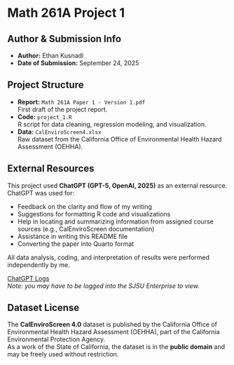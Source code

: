 # Math 261A Project 1

## Author & Submission Info
- **Author:** Ethan Kusnadi  
- **Date of Submission:** September 24, 2025  

## Project Structure
- **Report:** `Math 261A Paper 1 - Version 1.pdf`  
  First draft of the project report.  
- **Code:** `project_1.R`  
  R script for data cleaning, regression modeling, and visualization.  
- **Data:** `CalEnviroScreen4.xlsx`  
  Raw dataset from the California Office of Environmental Health Hazard Assessment (OEHHA).  

## External Resources
This project used **ChatGPT (GPT-5, OpenAI, 2025)** as an external resource. ChatGPT was used for:  
- Feedback on the clarity and flow of my writing  
- Suggestions for formatting R code and visualizations  
- Help in locating and summarizing information from assigned course sources (e.g., CalEnviroScreen documentation)  
- Assistance in writing this README file  
- Converting the paper into Quarto format  

All data analysis, coding, and interpretation of results were performed independently by me.  

[ChatGPT Logs](https://chatgpt.com/g/g-p-68d2293692b481919b2e2cb95e96b2b5-math-261a-project-1/project)  
*Note: you may have to be logged into the SJSU Enterprise to view.*  

## Dataset License
The **CalEnviroScreen 4.0** dataset is published by the California Office of Environmental Health Hazard Assessment (OEHHA), part of the California Environmental Protection Agency.  
As a work of the State of California, the dataset is in the **public domain** and may be freely used without restriction.  
